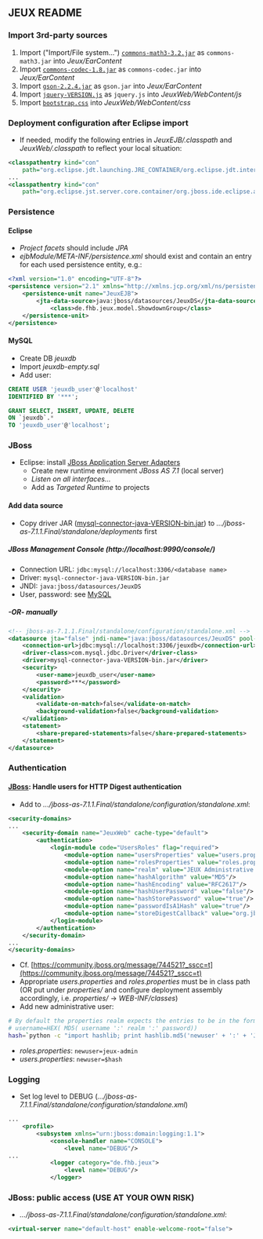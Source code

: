 ## JEUX README

### Import 3rd-party sources

1. Import ("Import/File system...") [`commons-math3-3.2.jar`](http://commons.apache.org/proper/commons-math) as `commons-math3.jar` into _Jeux/EarContent_
2. Import [`commons-codec-1.8.jar`](http://commons.apache.org/proper/commons-codec) as `commons-codec.jar` into _Jeux/EarContent_
3. Import [`gson-2.2.4.jar`](http://code.google.com/p/google-gson/) as `gson.jar` into _Jeux/EarContent_
4. Import [`jquery-VERSION.js`](http://jquery.com/) as `jquery.js` into _JeuxWeb/WebContent/js_
5. Import [`bootstrap.css`](http://getbootstrap.com/) into _JeuxWeb/WebContent/css_

### Deployment configuration after Eclipse import

- If needed, modify the following entries in _JeuxEJB/.classpath_ and _JeuxWeb/.classpath_ to reflect your local situation:

```xml
<classpathentry kind="con" 
    path="org.eclipse.jdt.launching.JRE_CONTAINER/org.eclipse.jdt.internal.debug.ui.launcher.StandardVMType/java-7-openjdk-i386">
...
<classpathentry kind="con"
    path="org.eclipse.jst.server.core.container/org.jboss.ide.eclipse.as.core.server.runtime.runtimeTarget/JBoss 7.1 Runtime 1">
```

### Persistence

#### Eclipse


- _Project facets_ should include _JPA_
- _ejbModule/META-INF/persistence.xml_ should exist and contain an entry for each used persistence entity, e.g.:

```xml
<?xml version="1.0" encoding="UTF-8"?>
<persistence version="2.1" xmlns="http://xmlns.jcp.org/xml/ns/persistence" xmlns:xsi="http://www.w3.org/2001/XMLSchema-instance" xsi:schemaLocation="http://xmlns.jcp.org/xml/ns/persistence http://xmlns.jcp.org/xml/ns/persistence/persistence_2_1.xsd">
	<persistence-unit name="JeuxEJB">
		<jta-data-source>java:jboss/datasources/JeuxDS</jta-data-source>
        	<class>de.fhb.jeux.model.ShowdownGroup</class>
	</persistence-unit>
</persistence>
```


#### MySQL

- Create DB _jeuxdb_
- Import _jeuxdb-empty.sql_
- Add user:

```sql
CREATE USER 'jeuxdb_user'@'localhost' 
IDENTIFIED BY '***';

GRANT SELECT, INSERT, UPDATE, DELETE 
ON `jeuxdb`.* 
TO 'jeuxdb_user'@'localhost';
```


### JBoss

- Eclipse: install [JBoss Application Server Adapters](http://download.jboss.org/jbosstools/updates/webtools/kepler/)
    - Create new runtime environment _JBoss AS 7.1_ (local server)
    - _Listen on all interfaces..._
    - Add as _Targeted Runtime_ to projects

#### Add data source
- Copy driver JAR ([mysql-connector-java-VERSION-bin.jar](http://dev.mysql.com/downloads/connector/j/)) to  _.../jboss-as-7.1.1.Final/standalone/deployments_ first

##### JBoss Management Console (http://localhost:9990/console/)
- Connection URL: `jdbc:mysql://localhost:3306/<database name>`
- Driver: `mysql-connector-java-VERSION-bin.jar`
- JNDI: `java:jboss/datasources/JeuxDS`
- User, password: see <a href="#mysql-add-user">MySQL</a>


##### -OR- manually

```xml
<!-- jboss-as-7.1.1.Final/standalone/configuration/standalone.xml -->
<datasource jta="false" jndi-name="java:jboss/datasources/JeuxDS" pool-name="JeuxDS" enabled="true" use-ccm="false">
    <connection-url>jdbc:mysql://localhost:3306/jeuxdb</connection-url>
    <driver-class>com.mysql.jdbc.Driver</driver-class>
    <driver>mysql-connector-java-VERSION-bin.jar</driver>
    <security>
        <user-name>jeuxdb_user</user-name>
        <password>***</password>
    </security>
    <validation>
        <validate-on-match>false</validate-on-match>
        <background-validation>false</background-validation>
    </validation>
    <statement>
        <share-prepared-statements>false</share-prepared-statements>
    </statement>
</datasource>
```
                

### Authentication

#### [JBoss](http://www.jboss.org/jbossas/downloads): Handle users for HTTP Digest authentication

- Add to _.../jboss-as-7.1.1.Final/standalone/configuration/standalone.xml_:

```xml
<security-domains>
...
    <security-domain name="JeuxWeb" cache-type="default">
        <authentication>
            <login-module code="UsersRoles" flag="required">
                <module-option name="usersProperties" value="users.properties"/>
                <module-option name="rolesProperties" value="roles.properties"/>
                <module-option name="realm" value="JEUX Administrative view"/>
                <module-option name="hashAlgorithm" value="MD5"/>
                <module-option name="hashEncoding" value="RFC2617"/>
                <module-option name="hashUserPassword" value="false"/>
                <module-option name="hashStorePassword" value="true"/>
                <module-option name="passwordIsA1Hash" value="true"/>
                <module-option name="storeDigestCallback" value="org.jboss.security.auth.callback.RFC2617Digest"/>
            </login-module>
        </authentication>
    </security-domain>
...
</security-domains>
```

- Cf. [https://community.jboss.org/message/744521?_sscc=t](https://community.jboss.org/message/744521?_sscc=t)
- Appropriate _users.properties_ and _roles.properties_ must be in class path (OR put under _properties/_ and configure deployment assembly accordingly, i.e. _properties/_ -> _WEB-INF/classes_)
- Add new administrative user: 
```bash
# By default the properties realm expects the entries to be in the format: -
# username=HEX( MD5( username ':' realm ':' password))
hash=`python -c "import hashlib; print hashlib.md5('newuser' + ':' + 'JEUX Administrative view' + ':' + '***').hexdigest()"`
```
- _roles.properties_: `newuser=jeux-admin`
- _users.properties_: `newuser=$hash`

### Logging

- Set log level to DEBUG (_.../jboss-as-7.1.1.Final/standalone/configuration/standalone.xml_)

```xml
...
    <profile>
        <subsystem xmlns="urn:jboss:domain:logging:1.1">
            <console-handler name="CONSOLE">
                <level name="DEBUG"/>            
...
            <logger category="de.fhb.jeux">
                <level name="DEBUG"/>
            </logger>
```

### JBoss: public access (USE AT YOUR OWN RISK)

- _.../jboss-as-7.1.1.Final/standalone/configuration/standalone.xml_: 
```xml
<virtual-server name="default-host" enable-welcome-root="false">
```



